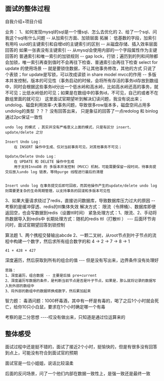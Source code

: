 
## 面试的整体过程

自我介绍+项目介绍

业务：
 1、如何发现mysql的sql是一个慢sql、怎么去优化的
 2、给了一个sql、问我这个sql有什么问题 -- 从加索引方面、加锁层面
     拓展：
         低基数的字段，加索引有用吗
         uuid的主键索引和自增id的主键索引的区别  -- 从磁盘存储、插入效率层面回答的
         如果一张表没有主键索引      -- 从mysql会使用内部的一个字段属性作为主键回答的
         普通索引和唯一索引的加锁规则   -- gap lock，行锁；遍历到的列和间隙都会加锁，唯一索引再查到值时不会再往下检查、普通索引会再往下检查
         select for update 的使用场景  -- 就是要锁住数据，不让其他事务修改，其他的方式 只说了个表锁；for update是写锁，可以改成读锁 in share model
         mvcc的作用    -- 多版本并发控制，版本的可见性（事务启动的时候，会将所有存活的事务id存放到数组中，同时会根据这些事务id分出一个低水岭和高水岭，比如高水岭还高的事务，就不可见；比低水岭低的可见；如果是在数组中的事务id，不可见，自己的或者不在数组里面的就可见）
                        这里面试官期望听到解决幻读问题，我没有说出来；   undolog、磁盘利用效率-大事务问题，导致很多row版本多，磁盘空间占用多
         undolog的类型 ？？？ 没有回答出来， 只是象征的回答了一点redolog 和 binlog 通过2pc保证一致性

```text
undo log 的模式 ，其实并没有严格意义上面的模式，只是有区分 insert、update/delete 之分

Insert Undo Log：
    在 INSERT 操作中生成、仅对当前事务可见，对其他事务不可见；

Update/Delete Undo Log：
    在 UPDATE 和 DELETE 操作中生成
    用于支持InnoDB 的 多版本并发控制（MVCC）机制，可能需要保留一段时间，待事务提交后放入undo log 链表，等待purge 线程进行最后的清理


Insert undo log 在事务提交后即可回收，而其他操作产生的update/delete undo log 则需要更复杂的生命周期管理，以支持事务的回滚和多版本可见性
```

 3、如果大量请求绕过了redis，直接访问数据库，导致数据库压力过大的原因   -- 考察的是缓冲穿透、redis的ttl集体失效
     解决方式：
        限流（令牌桶）、数据库即便返回空，也会写数据到redis（设置ttl时间）
        紧急处理方式：1、限流、2、手动将热数据导入到redis中
        长期处理方式：随机的redis ttl（打散ttl ）
    --- 后面环节询问时，面试官期望回答到锁控制




算法题
  1、两个携程交替输出abcde 
  2、一颗二叉树，从root节点到叶子节点的流程中构建一个数字，然后求所有组合数字的和
     4 -> 2 -> 7
            -> 8
       -> 1
```text
41 + 428 + 427
```
深度遍历，然后获取到所有的组合的值 --- 但是没有写出来，边界条件没有处理好

```text
思路：
1、深度遍历，组合数据 -- 主要是后插 pre+current
2、深度遍历写数据的条件，是判断当前节点是否是叶子节点，如果是，那么就将记录的数据写入到外部的数组中
3、将外部的数组中的数据转换成数字，然后累加起来
```

智力题：
毒酒问题：1000杯毒酒，其中有一杯是有毒的，喝了之后1个小时就会死亡，给你10只小白鼠，要求在1个小时确定哪一个有毒

考察的是二分思想 ----哎没有做出来，只知道是通过位运算来的 



## 整体感受
面试过程中还是挺不错的，面试了接近2个小时，挺愉快的，但是有很多没有回答到点上，可能没有符合到面试官的预期

面试官是一位小姐姐，说话比较温柔

后面的反问场景，问了一个他们内部在数据一致性上，是强一致还是最终一致

